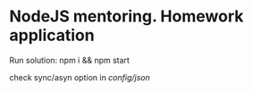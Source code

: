 # NodeJS mentoring. Homework application

Run solution:
npm i && npm start

check sync/asyn option in _config/json_
